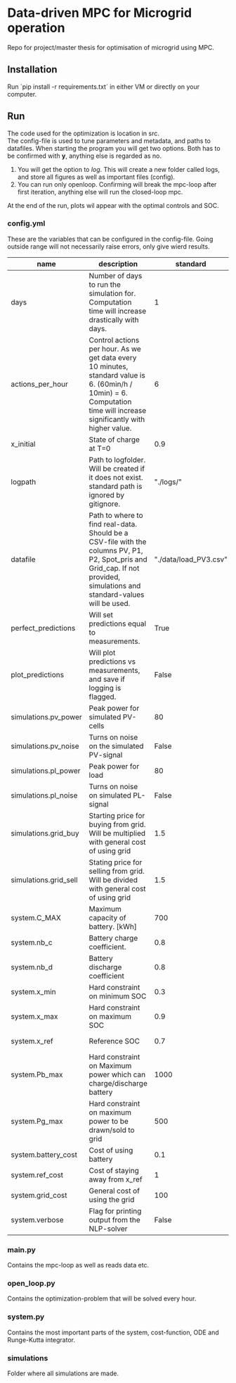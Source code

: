 # Data-driven MPC for Microgrid operation
Repo for project/master thesis for optimisation of microgrid using MPC.

## Installation
Run ´pip install -r requirements.txt´ in either VM or directly on your computer.

## Run
The code used for the optimization is location in src.  
The config-file is used to tune parameters and metadata, and paths to datafiles.
When starting the program you will get two options. Both has to be confirmed with **y**, anything else is regarded as no.

1. You will get the option to *log*. This will create a new folder called logs, and store all figures as well as important files (config).
2. You can run only openloop. Confirming will break the mpc-loop after first iteration, anything else will run the closed-loop mpc.

At the end of the run, plots wil appear with the optimal controls and SOC.

### config.yml
These are the variables that can be configured in the config-file. Going outside range will not necessarily raise errors, only give wierd results.

| name 	| description 	| standard 	| range 	|
|-	|-	|-	|-	|
| days  	| Number of days to run the simulation for.  Computation time will increase drastically with days. 	| 1 	| [1-3] 	|
| actions_per_hour 	| Control actions per hour. As we get data every 10 minutes, standard value is 6. (60min/h / 10min) = 6.  Computation time will increase significantly with higher value. 	| 6 	| [1-10] 	|
| x_initial 	| State of charge at T=0 	| 0.9 	| [x_min-x_max] 	|
| logpath 	| Path to logfolder. Will be created if it does not exist.  standard path is ignored by gitignore. 	| "./logs/" 	| -- 	|
| datafile 	| Path to where to find real-data. Should be a CSV-file with the columns PV, P1, P2, Spot_pris and Grid_cap. If not provided, simulations and standard-values will be used. 	| "./data/load_PV3.csv" 	|  	|
| perfect_predictions 	| Will set predictions equal to measurements. 	| True 	| True, False 	|
| plot_predictions 	| Will plot predictions vs measurements, and save if logging is flagged. 	| False 	| True, False 	|
| simulations.pv_power 	| Peak power for simulated PV-cells 	| 80 	| [0, -) 	|
| simulations.pv_noise 	| Turns on noise on the simulated PV-signal 	| False 	| True, False 	|
| simulations.pl_power 	| Peak power for load 	| 80 	| [0, -) 	|
| simulations.pl_noise 	| Turns on noise on simulated PL-signal 	| False 	| [0, -) 	|
| simulations.grid_buy 	| Starting price for buying from grid.  Will be multiplied with general cost of using grid 	| 1.5 	| [0, -) 	|
| simulations.grid_sell 	| Stating price for selling from grid. Will be divided with general cost of using grid 	| 1.5 	| [0, -) 	|
| system.C_MAX 	| Maximum capacity of battery. [kWh] 	| 700 	| [0, -) 	|
| system.nb_c 	| Battery charge coefficient. 	| 0.8 	| [0, 1] 	|
| system.nb_d 	| Battery discharge coefficient 	| 0.8 	| [0, 1] 	|
| system.x_min 	| Hard constraint on minimum SOC 	| 0.3 	| [0, 1] 	|
| system.x_max 	| Hard constraint on maximum SOC 	| 0.9 	| [0, 1] 	|
| system.x_ref 	| Reference SOC 	| 0.7 	| [x_min, x_max] 	|
| system.Pb_max 	| Hard constraint on Maximum power which can charge/discharge battery 	| 1000 	| [0, -) 	|
| system.Pg_max 	| Hard constraint on maximum power to be drawn/sold to grid 	| 500 	| [0, -) 	|
| system.battery_cost 	| Cost of using battery 	| 0.1 	| [0, -) 	|
| system.ref_cost 	| Cost of staying away from x_ref 	| 1 	| [0, -) 	|
| system.grid_cost 	| General cost of using the grid 	| 100 	| [0, -) 	|
| system.verbose 	| Flag for printing output from the NLP-solver 	| False 	| True, False 	|

### main.py
Contains the mpc-loop as well as reads data etc.

### open_loop.py
Contains the optimization-problem that will be solved every hour.

### system.py
Contains the most important parts of the system, cost-function, ODE and Runge-Kutta integrator.

### simulations
Folder where all simulations are made.



